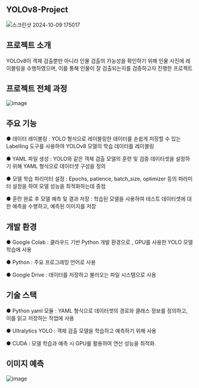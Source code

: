 YOLOv8-Project
---
![스크린샷 2024-10-09 175017](https://github.com/user-attachments/assets/70cdd3dc-72a8-421d-a9f8-ae56dba20189)


프로젝트 소개
----
YOLOv8이 객체 검출뿐만 아니라 인물 검출의 가능성을 확인하기 위해 인물 사진에 레이블링을 수행하였으며, 이를 통해 인물이 잘 검출되는지를 검증하고자 진행한 프로젝트

프로젝트 전체 과정
---
![image](https://github.com/user-attachments/assets/ddef3215-633b-47e8-8730-1f718abf5004)

주요 기능
---
● 데이터 레이블링 : YOLO 형식으로 레이블링한 데이터를 손쉽게 저장할 수 있는 Labelling 도구를 사용하여 YOLOv8 모델의 학습 데이터를 레이블링

● YAML 파일 생성 : YOLO와 같은 객체 검출 모델의 훈련 및 검증 데이터셋을 설정하기 위해 YAML 형식으로 데이터셋 구성을 정의

● 모델 학습 파리미터 설정 : Epochs, patience, batch_size, optimizer 등의 파라미터 설정을 하여 모델 성능을 최적화하는데 중점

● 훈련 완료 후 모델 예측 및 결과 저장 : 학습된 모델을 사용하여 테스트 데이터셋에 대한 예측을 수행하고, 예측된 이미지를 저장

개발 환경
---
● Google Colab : 클라우드 기반 Python 개발 환경으로 , GPU를 사용한 YOLO 모델 학습에 사용

● Python : 주요 프로그래밍 언어로 사용

● Google Drive : 데이터를 저장하고 불러오는 파일 시스템으로 사용

기술 스택
---
● Python yaml 모듈 : YAML 형식으로 데이터셋의 경로와 클래스 정보를 정의하고, 이를 읽고 저장하는 작업에 사용

● Ultralytics YOLO : 객체 검출 모델을 학습하고 예측하기 위해 사용

● CUDA : 모델 학습과 예측 시 GPU를 활용하여 연산 성능을 최적화.

이미지 예측
---
![image](https://github.com/user-attachments/assets/6c1294b9-bbb8-4d84-98e2-0eab6ff1dcf9)



